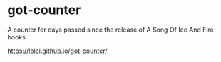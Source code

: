 # got-counter

A counter for days passed since the release of A Song Of Ice And Fire books.

https://lolei.github.io/got-counter/
